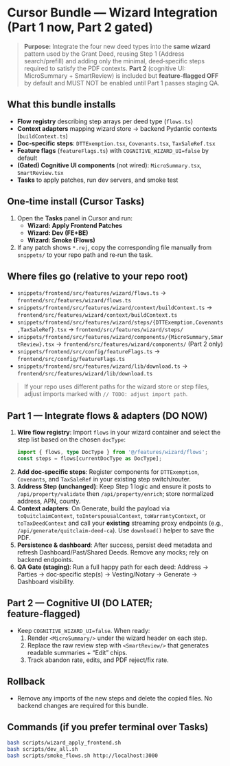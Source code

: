 # Cursor Bundle — Wizard Integration (Part 1 now, Part 2 gated)

> **Purpose:** Integrate the four new deed types into the **same wizard** pattern used by the Grant Deed, reusing Step 1 (Address search/prefill) and adding only the minimal, deed‑specific steps required to satisfy the PDF contexts. **Part 2** (cognitive UI: MicroSummary + SmartReview) is included but **feature‑flagged OFF** by default and MUST NOT be enabled until Part 1 passes staging QA.

## What this bundle installs
- **Flow registry** describing step arrays per deed type (`flows.ts`)
- **Context adapters** mapping wizard store → backend Pydantic contexts (`buildContext.ts`)
- **Doc‑specific steps**: `DTTExemption.tsx`, `Covenants.tsx`, `TaxSaleRef.tsx`
- **Feature flags** (`featureFlags.ts`) with `COGNITIVE_WIZARD_UI=false` by default
- **(Gated) Cognitive UI components** (not wired): `MicroSummary.tsx`, `SmartReview.tsx`
- **Tasks** to apply patches, run dev servers, and smoke test

## One‑time install (Cursor Tasks)
1. Open the **Tasks** panel in Cursor and run:
   - **Wizard: Apply Frontend Patches**
   - **Wizard: Dev (FE+BE)**
   - **Wizard: Smoke (Flows)**
2. If any patch shows `*.rej`, copy the corresponding file manually from `snippets/` to your repo path and re‑run the task.

## Where files go (relative to your repo root)
- `snippets/frontend/src/features/wizard/flows.ts` → `frontend/src/features/wizard/flows.ts`
- `snippets/frontend/src/features/wizard/context/buildContext.ts` → `frontend/src/features/wizard/context/buildContext.ts`
- `snippets/frontend/src/features/wizard/steps/{DTTExemption,Covenants,TaxSaleRef}.tsx` → `frontend/src/features/wizard/steps/`
- `snippets/frontend/src/features/wizard/components/{MicroSummary,SmartReview}.tsx` → `frontend/src/features/wizard/components/` (Part 2 only)
- `snippets/frontend/src/config/featureFlags.ts` → `frontend/src/config/featureFlags.ts`
- `snippets/frontend/src/features/wizard/lib/download.ts` → `frontend/src/features/wizard/lib/download.ts`

> If your repo uses different paths for the wizard store or step files, adjust imports marked with `// TODO: adjust import path`.

## Part 1 — Integrate flows & adapters (DO NOW)
1. **Wire flow registry**: Import `flows` in your wizard container and select the step list based on the chosen `docType`:
   ```ts
   import { flows, type DocType } from '@/features/wizard/flows';
   const steps = flows[currentDocType as DocType];
   ```
2. **Add doc‑specific steps**: Register components for `DTTExemption`, `Covenants`, and `TaxSaleRef` in your existing step switch/router.
3. **Address Step (unchanged)**: Keep Step 1 logic and ensure it posts to `/api/property/validate` then `/api/property/enrich`; store normalized address, APN, county.
4. **Context adapters**: On Generate, build the payload via `toQuitclaimContext`, `toInterspousalContext`, `toWarrantyContext`, or `toTaxDeedContext` and call your **existing** streaming proxy endpoints (e.g., `/api/generate/quitclaim-deed-ca`). Use `download()` helper to save the PDF.
5. **Persistence & dashboard**: After success, persist deed metadata and refresh Dashboard/Past/Shared Deeds. Remove any mocks; rely on backend endpoints.
6. **QA Gate (staging)**: Run a full happy path for each deed: Address → Parties → doc‑specific step(s) → Vesting/Notary → Generate → Dashboard visibility.

## Part 2 — Cognitive UI (DO LATER; feature‑flagged)
- Keep `COGNITIVE_WIZARD_UI=false`. When ready:
  1) Render `<MicroSummary/>` under the wizard header on each step.
  2) Replace the raw review step with `<SmartReview/>` that generates readable summaries + “Edit” chips.
  3) Track abandon rate, edits, and PDF reject/fix rate.

## Rollback
- Remove any imports of the new steps and delete the copied files. No backend changes are required for this bundle.

## Commands (if you prefer terminal over Tasks)
```bash
bash scripts/wizard_apply_frontend.sh
bash scripts/dev_all.sh
bash scripts/smoke_flows.sh http://localhost:3000
```

